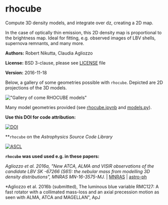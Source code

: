 # rhocube
Compute 3D density models, and integrate over dz, creating a 2D map.

In the case of optically thin emission, this 2D density map is
proportional to the brightness map.  Ideal for fitting, e.g. observed
images of LBV shells, supernova remnants, and many more.

**Authors:** Robert Nikutta, Claudia Agliozzo

**License:** BSD 3-clause, please see [LICENSE](./LICENSE) file

**Version:** 2016-11-18

Below, a gallery of some geometries possible with `rhocube`. Depicted are 2D projections of the 3D models.

!["Gallery of come RHOCUBE models"](https://github.com/rnikutta/rhocube/blob/master/rhocube_gallery.png)

Many model geometries provided (see [rhocube.ipynb](./rhocube.ipynb)
and [models.py](./models.py)).

**Use this DOI for code attribution:**

[![DOI](https://zenodo.org/badge/34539666.svg)](https://zenodo.org/badge/latestdoi/34539666)

**`rhocube` on the *Astrophysics Source Code Library*

[![ASCL](https://img.shields.io/badge/ascl-1611.009-blue.svg?colorB=262255)](http://ascl.net/1611.009)

**`rhocube` was used used e.g. in these papers:**

*Agliozzo et al. 2016a, "New ATCA, ALMA and VISIR observations of the
candidate LBV SK -67266 (S61): the nebular mass from modelling 3D
density distributions", MNRAS MN-16-3575-MJ.*
| [MNRAS](http://mnras.oxfordjournals.org/content/early/2016/11/17/mnras.stw2986.abstract?keytype=ref&ijkey=BD9i9T5p2NxQzfc)
| [astro-ph](https://arxiv.org/abs/1611.05259)

*Agliozzo et al. 2016b (submitted), The luminous blue variable RMC127:
A fast rotator with a collimated mass-loss and an axial precession
motion as seen with ALMA, ATCA and MAGELLAN", ApJ
